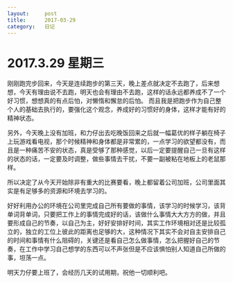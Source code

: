 ```yaml
---
layout:     post
title:      2017-03-29
category:   日记
---
```



2017.3.29 星期三
==
刚刚跑完步回来，今天是连续跑步的第三天，晚上差点就决定不去跑了，后来想想，今天有理由说不去跑，明天也会有理由不去跑，这样的话永远都养成不了一个好习惯，想想真的有点后怕，对懒惰和懈怠的后怕。
而且我是把跑步作为自己整个人的基础去执行的，要强化这个观念，养成好的习惯好的身体，这样才能有好的精神状态。

另外，今天晚上没有加班，和力仔出去吃晚饭回来之后就一幅葛优的样子躺在椅子上玩游戏看电视，那个时候精神和身体都是非常累的，一点学习的欲望都没有，而且是一种痛苦不安的状态，真是受够了那种感觉，以后一定要提醒自己一旦有这样的状态的话，一定要及时调整，做些事情去干扰，不要一副被粘在地板上的老鼠那样。

所以决定了从今天开始除非有重大的比赛要看，晚上都留着公司加班，公司里面其实是有足够多的资源和环境去学习的。

好好利用办公的环境在公司里完成自己所有要做的事情，该学习的时候学习，该背单词背单词，只要把工作上的事情完成好的话，该做什么事情大大方方的做，并且要形成自己的节奏，以自己为主，好好安排好时间，其实工作环境相对还是比较孤立的，独立的工位上彼此的距离也足够的大，这种情况下其实不会对自主安排自己的时间和事情有什么阻碍的，关键还是看自己怎么做事情，怎么把握好自己的节奏，在工作中学习自己想学的东西可以不声张但是不应该惧怕别人知道自己所做的事，坦荡一点。

明天力仔要上班了，会经历几天的试用期，祝他一切顺利吧。
